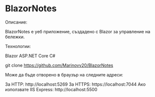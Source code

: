 # BlazorNotes

Описание:

BlazorNotes е уеб приложение, създадено с Blazor за управление на бележки.


Технологии:

Blazor
ASP.NET Core
C#

git clone https://github.com/Marinovv20/BlazorNotes

Може да бъде отворено в браузър на следните адреси:

За HTTP: http://localhost:5269
За HTTPS: https://localhost:7044
Ако използвате IIS Express: http://localhost:5500
